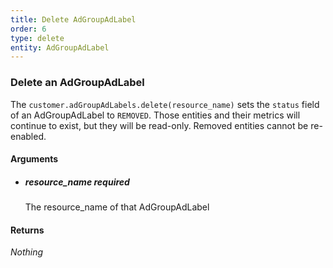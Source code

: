 ```yaml
---
title: Delete AdGroupAdLabel 
order: 6
type: delete
entity: AdGroupAdLabel 
---
```


### Delete an AdGroupAdLabel 

The `customer.adGroupAdLabels.delete(resource_name)` sets the `status` field of an AdGroupAdLabel to `REMOVED`. Those entities and their metrics will continue to exist, but they will be read-only. Removed entities cannot be re-enabled.


#### Arguments

-   ##### resource_name _required_
    The resource_name of that AdGroupAdLabel


#### Returns

_Nothing_